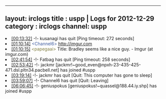 
---
layout: irclogs
title : uspp | Logs for 2012-12-29
category : irclogs
channel: uspp
---
<li class="logitem"><a href="#00:13:32" name="00:13:32" class="time">[00:13:32]</a> -!- <span class="quit">kusanagi</span> has quit [Ping timeout: 272 seconds] </li>
<li class="logitem"><a href="#01:10:14" name="01:10:14" class="time">[01:10:14]</a> <span class="person" style="color:#3d5ba0">&lt;Channel6&gt;</span> <a href="http://imgur.com/gallery/GN5bh" target="_blank">http://imgur.com</a> </li>
<li class="logitem"><a href="#01:10:15" name="01:10:15" class="time">[01:10:15]</a> <span class="person" style="color:#817e41">&lt;papegaai&gt;</span> Title: Bradley seems like a nice guy. - Imgur (at imgur.com) </li>
<li class="logitem"><a href="#02:41:54" name="02:41:54" class="time">[02:41:54]</a> -!- <span class="quit">Fatbag</span> has quit [Ping timeout: 258 seconds] </li>
<li class="logitem"><a href="#02:53:42" name="02:53:42" class="time">[02:53:42]</a> -!- <span class="join">jackmr</span> [jackmr!~good_even@npxh-23-435-425-471.dsl.pltn34.pacbell.net] has joined #uspp </li>
<li class="logitem"><a href="#03:19:14" name="03:19:14" class="time">[03:19:14]</a> -!- <span class="quit">jackmr</span> has quit [Quit: This computer has gone to sleep] </li>
<li class="logitem"><a href="#03:59:07" name="03:59:07" class="time">[03:59:07]</a> -!- <span class="quit">Channel6</span> has quit [Quit: Leaving] </li>
<li class="logitem"><a href="#06:06:45" name="06:06:45" class="time">[06:06:45]</a> -!- <span class="join">geniuspokus</span> [geniuspokus!~quassel@188.44.iy.shp] has joined #uspp </li>


